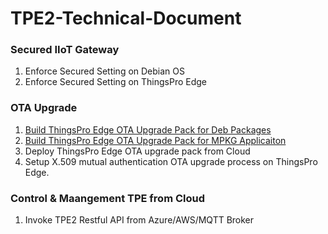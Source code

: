 # TPE2-Technical-Document

### Secured IIoT Gateway
1. Enforce Secured Setting on Debian OS
2. Enforce Secured Setting on ThingsPro Edge

### OTA Upgrade
1. [Build ThingsPro Edge OTA Upgrade Pack for Deb Packages](https://github.com/TPE-TIGER/TPE-Technical-Document/blob/main/documents/Build%20ThingsPro%20Edge%20OTA%20Upgrade%20Pack%20for%20Deb%20Packages.md)
2. [Build ThingsPro Edge OTA Upgrade Pack for MPKG Applicaiton](https://github.com/TPE-TIGER/TPE2-Technical-Document/blob/main/documents/Build%20ThingsPro%20Edge%20OTA%20Upgrade%20Pack%20for%20MPKG%20application.md)
3. Deploy ThingsPro Edge OTA upgrade pack from Cloud
4. Setup X.509 mutual authentication OTA upgrade process on ThingsPro Edge.

### Control & Maangement TPE from Cloud
1. Invoke TPE2 Restful API from Azure/AWS/MQTT Broker



